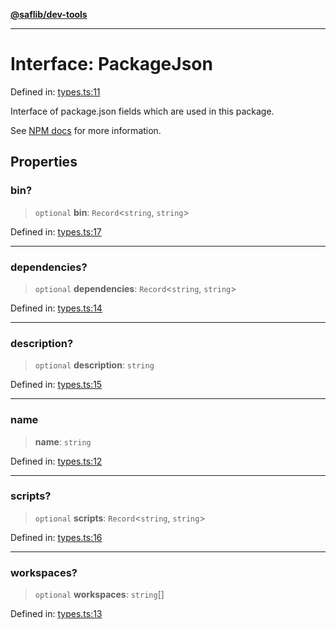 [**@saflib/dev-tools**](../index.md)

***

# Interface: PackageJson

Defined in: [types.ts:11](https://github.com/sderickson/saflib/blob/08b450484447b76436131d9dcb342c3f616d8732/dev-tools/types.ts#L11)

Interface of package.json fields which are used in this package.

See [NPM docs](https://docs.npmjs.com/cli/v10/configuring-npm/package-json)
for more information.

## Properties

### bin?

> `optional` **bin**: `Record`\<`string`, `string`\>

Defined in: [types.ts:17](https://github.com/sderickson/saflib/blob/08b450484447b76436131d9dcb342c3f616d8732/dev-tools/types.ts#L17)

***

### dependencies?

> `optional` **dependencies**: `Record`\<`string`, `string`\>

Defined in: [types.ts:14](https://github.com/sderickson/saflib/blob/08b450484447b76436131d9dcb342c3f616d8732/dev-tools/types.ts#L14)

***

### description?

> `optional` **description**: `string`

Defined in: [types.ts:15](https://github.com/sderickson/saflib/blob/08b450484447b76436131d9dcb342c3f616d8732/dev-tools/types.ts#L15)

***

### name

> **name**: `string`

Defined in: [types.ts:12](https://github.com/sderickson/saflib/blob/08b450484447b76436131d9dcb342c3f616d8732/dev-tools/types.ts#L12)

***

### scripts?

> `optional` **scripts**: `Record`\<`string`, `string`\>

Defined in: [types.ts:16](https://github.com/sderickson/saflib/blob/08b450484447b76436131d9dcb342c3f616d8732/dev-tools/types.ts#L16)

***

### workspaces?

> `optional` **workspaces**: `string`[]

Defined in: [types.ts:13](https://github.com/sderickson/saflib/blob/08b450484447b76436131d9dcb342c3f616d8732/dev-tools/types.ts#L13)
